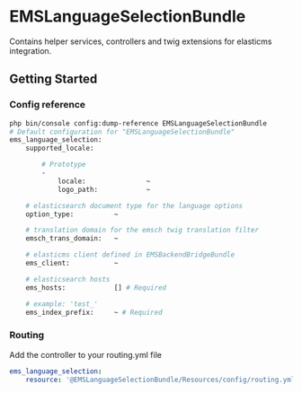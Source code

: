 # EMSLanguageSelectionBundle
Contains helper services, controllers and twig extensions for elasticms integration.
## Getting Started
### Config reference
```bash
php bin/console config:dump-reference EMSLanguageSelectionBundle
# Default configuration for "EMSLanguageSelectionBundle"
ems_language_selection:
    supported_locale:

        # Prototype
        -
            locale:               ~
            logo_path:            ~

    # elasticsearch document type for the language options
    option_type:          ~

    # translation domain for the emsch twig translation filter
    emsch_trans_domain:   ~

    # elasticms client defined in EMSBackendBridgeBundle
    ems_client:           ~

    # elasticsearch hosts
    ems_hosts:            [] # Required

    # example: 'test_'
    ems_index_prefix:     ~ # Required
````
### Routing
Add the controller to your routing.yml file
```yml
ems_language_selection:
    resource: '@EMSLanguageSelectionBundle/Resources/config/routing.yml'
````